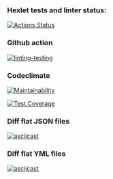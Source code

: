 ### Hexlet tests and linter status:
[![Actions Status](https://github.com/Elflight/frontend-project-46/actions/workflows/hexlet-check.yml/badge.svg)](https://github.com/Elflight/frontend-project-46/actions)

### Github action
[![linting-testing](https://github.com/Elflight/frontend-project-46/actions/workflows/linting-testing.yml/badge.svg)](https://github.com/Elflight/frontend-project-46/actions/workflows/linting-testing.yml)

### Codeclimate
[![Maintainability](https://api.codeclimate.com/v1/badges/fcc850c41e58d3101898/maintainability)](https://codeclimate.com/github/Elflight/frontend-project-46/maintainability)

[![Test Coverage](https://api.codeclimate.com/v1/badges/fcc850c41e58d3101898/test_coverage)](https://codeclimate.com/github/Elflight/frontend-project-46/test_coverage)

### Diff flat JSON files
[![asciicast](https://asciinema.org/a/TSYfzNehrGqrxxdrRt6vEojB5.svg)](https://asciinema.org/a/TSYfzNehrGqrxxdrRt6vEojB5)

### Diff flat YML files
[![asciicast](https://asciinema.org/a/J7pqk1cQzSMFUnHh3IndJKaWk.svg)](https://asciinema.org/a/J7pqk1cQzSMFUnHh3IndJKaWk)